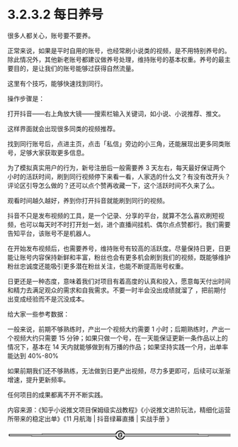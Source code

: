 # 3.2.3.2 每日养号

很多人都关心，账号要不要养。

正常来说，如果是平时自用的账号，也经常刷小说类的视频，是不用特别养号的。除此情况外，其他新老账号都建议做养号处理，维持账号的基本权重。养号的最主要目的，是让我们的账号能够过获得自然流量。

这里有个技巧，能够快速找到同行。

操作步骤是：

打开抖音——右上角放大镜——搜索栏输入关键词，如小说、小说推荐、推文。

这样界面就会出现很多同类的视频推荐。

找到同行账号后，点进主页，点击「私信」旁边的小三角，还能展现出更多同类账号，足够大家获取更多信息。

为了模拟真实用户的行为，新号注册后一般需要养 3 天左右，每天最好保证两个小时的活跃时间，刷到同行视频停下来看一看，人家选的什么文？有没有改开头？评论区引导怎么做的？还可以点个赞再收藏一下，这个活跃时间不久来了么。

观看时间越久越好，养到你打开抖音就能刷到同行的视频。

抖音不只是发布视频的工具，是一个记录、分享的平台，就算不怎么喜欢刷短视频，也可以每天时不时打开划一划，进个直播间挂机、偶尔点点赞都行。我们需要告知平台，该账号不是机器人。

在开始发布视频后，也需要养号，维持账号有较高的活跃度。尽量保持日更，日更能让账号内容保持新鲜和丰富，粉丝也会有更多机会刷到我们的视频，既能够维护粉丝忠诚度还能吸引更多潜在粉丝关注，也能不断提高账号权重。

日更还是一种态度，意味着我们对项目有着高度的认真和投入，愿意每天付出时间和精力去满足观众的需求和自我需求。不要一时半会没出成绩就溜了 ，把前期付出变成经验而不是沉没成本。

给大家一些参考数据：

一般来说，前期不够熟练时，产出一个视频大约需要 1 小时；后期熟练时，产出一个视频大约只需要 15 分钟；如果只做一个号，在一天能保证更新一条作品以上的情况下，基本在 14 天内就能够做到有万播的作品；如果坚持实践一个月，出单率能达到 40%-80%

如果前期我们还不够熟练，无法做到日更产出视频，尽力多更即可，后续可以渐渐增速，提升更新频率。

任何项目的成果都离不开不断实践。

内容来源：《知乎小说推文项目保姆级实战教程》《小说推文进阶玩法，精细化运营所带来的稳定出单》《11 月航海 | 抖音绿幕直播 | 实战手册 》

![](img/8cd4882c394e0a215918dd25d4aa188b.png)